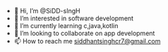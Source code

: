 - 👋 Hi, I’m @SiDD-sIngH
- 👀 I’m interested in software development
- 🌱 I’m currently learning c,java,kotlin
- 💞️ I’m looking to collaborate on app development
- 📫 How to reach me siddhantsinghcr7@gmail.com

<!---
SiDD-sIngH/SiDD-sIngH is a ✨ special ✨ repository because its `README.md` (this file) appears on your GitHub profile.
You can click the Preview link to take a look at your changes.
--->
